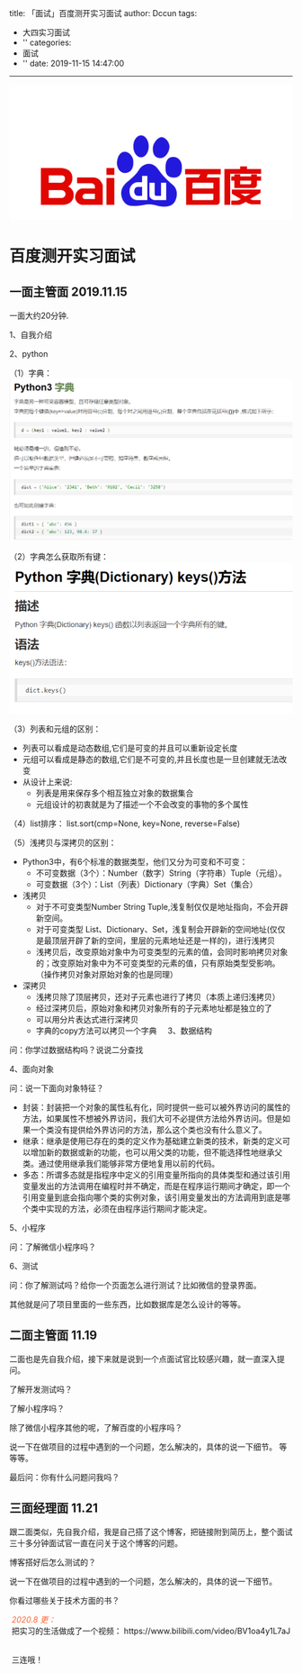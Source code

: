 title: 「面试」百度测开实习面试
author: Dccun
tags:
  - 大四实习面试
  - ''
categories:
  - 面试
  - ''
date: 2019-11-15 14:47:00
---
![upload successful](/images/pasted-71.png)
<!--more-->


# 百度测开实习面试



## 一面主管面 2019.11.15

一面大约20分钟.

1、自我介绍

2、python

（1）字典：
![upload successful](/images/pasted-66.png)

（2）字典怎么获取所有键：
![upload successful](/images/pasted-67.png)

（3）列表和元组的区别：
- 列表可以看成是动态数组,它们是可变的并且可以重新设定长度
- 元组可以看成是静态的数组,它们是不可变的,并且长度也是一旦创建就无法改变
- 从设计上来说:
	- 列表是用来保存多个相互独立对象的数据集合
	- 元组设计的初衷就是为了描述一个不会改变的事物的多个属性

（4）list排序：
list.sort(cmp=None, key=None, reverse=False)

（5）浅拷贝与深拷贝的区别：
- Python3中，有6个标准的数据类型，他们又分为可变和不可变：
	- 不可变数据（3个）：Number（数字）String（字符串）Tuple（元组）。
	- 可变数据（3个）：List（列表）Dictionary（字典）Set（集合）
- 浅拷贝
	- 对于不可变类型Number String Tuple,浅复制仅仅是地址指向，不会开辟新空间。
	- 对于可变类型 List、Dictionary、Set，浅复制会开辟新的空间地址(仅仅是最顶层开辟了新的空间，里层的元素地址还是一样的)，进行浅拷贝
	- 浅拷贝后，改变原始对象中为可变类型的元素的值，会同时影响拷贝对象的；改变原始对象中为不可变类型的元素的值，只有原始类型受影响。 （操作拷贝对象对原始对象的也是同理）
- 深拷贝
	- 浅拷贝除了顶层拷贝，还对子元素也进行了拷贝（本质上递归浅拷贝）
	- 经过深拷贝后，原始对象和拷贝对象所有的子元素地址都是独立的了
	- 可以用分片表达式进行深拷贝
	- 字典的copy方法可以拷贝一个字典
    
3、数据结构

问：你学过数据结构吗？说说二分查找

4、面向对象

问：说一下面向对象特征？

- 封装：封装把一个对象的属性私有化，同时提供一些可以被外界访问的属性的方法，如果属性不想被外界访问，我们大可不必提供方法给外界访问。但是如果一个类没有提供给外界访问的方法，那么这个类也没有什么意义了。
- 继承：继承是使用已存在的类的定义作为基础建立新类的技术，新类的定义可以增加新的数据或新的功能，也可以用父类的功能，但不能选择性地继承父类。通过使用继承我们能够非常方便地复用以前的代码。
- 多态：所谓多态就是指程序中定义的引用变量所指向的具体类型和通过该引用变量发出的方法调用在编程时并不确定，而是在程序运行期间才确定，即一个引用变量到底会指向哪个类的实例对象，该引用变量发出的方法调用到底是哪个类中实现的方法，必须在由程序运行期间才能决定。

5、小程序

问：了解微信小程序吗？


6、测试

问：你了解测试吗？给你一个页面怎么进行测试？比如微信的登录界面。

其他就是问了项目里面的一些东西，比如数据库是怎么设计的等等。


## 二面主管面 11.19 

二面也是先自我介绍，接下来就是说到一个点面试官比较感兴趣，就一直深入提问。

了解开发测试吗？

了解小程序吗？

除了微信小程序其他的呢，了解百度的小程序吗？

说一下在做项目的过程中遇到的一个问题，怎么解决的，具体的说一下细节。
等等等。

最后问：你有什么问题问我吗？


## 三面经理面 11.21

跟二面类似，先自我介绍，我是自己搭了这个博客，把链接附到简历上，整个面试三十多分钟面试官一直在问关于这个博客的问题。

博客搭好后怎么测试的？

说一下在做项目的过程中遇到的一个问题，怎么解决的，具体的说一下细节。

你看过哪些关于技术方面的书？


<p id="div-border-top-blue">
<span style="color:#f63;">
  <i>2020.8 更：</i>
  </span>
  <br>
  把实习的生活做成了一个视频： https://www.bilibili.com/video/BV1oa4y1L7aJ 

  <br>
  三连哦！
</p>